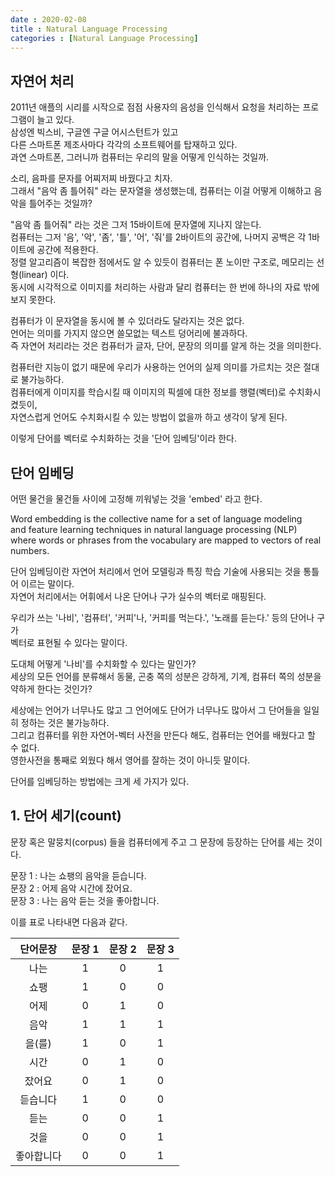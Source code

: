 ```yaml
---
date : 2020-02-08
title : Natural Language Processing
categories : [Natural Language Processing]
---
```


## 자연어 처리

2011년 애플의 시리를 시작으로 점점 사용자의 음성을 인식해서 요청을 처리하는 프로그램이 늘고 있다.  
삼성엔 빅스비, 구글엔 구글 어시스턴트가 있고  
다른 스마트폰 제조사마다 각각의 소프트웨어를 탑재하고 있다.  
과연 스마트폰, 그러니까 컴퓨터는 우리의 말을 어떻게 인식하는 것일까.

소리, 음파를 문자를 어찌저찌 바꿨다고 치자.  
그래서 "음악 좀 틀어줘" 라는 문자열을 생성했는데, 컴퓨터는 이걸 어떻게 이해하고 음악을 틀어주는 것일까?  

"음악 좀 틀어줘" 라는 것은 그저 15바이트에 문자열에 지나지 않는다.  
컴퓨터는 그저 '음', '악', '좀', '틀', '어', '줘'를 2바이트의 공간에, 나머지 공백은 각 1바이트에 공간에 적용한다.  
정렬 알고리즘이 복잡한 점에서도 알 수 있듯이 컴퓨터는 폰 노이만 구조로, 메모리는 선형(linear) 이다.  
동시에 시각적으로 이미지를 처리하는 사람과 달리 컴퓨터는 한 번에 하나의 자료 밖에 보지 못한다.  

컴퓨터가 이 문자열을 동시에 볼 수 있더라도 달라지는 것은 없다.  
언어는 의미를 가지지 않으면 쓸모없는 텍스트 덩어리에 불과하다.  
즉 자연어 처리라는 것은 컴퓨터가 글자, 단어, 문장의 의미를 알게 하는 것을 의미한다. 

컴퓨터란 지능이 없기 때문에 우리가 사용하는 언어의 실제 의미를 가르치는 것은 절대로 불가능하다.  
컴퓨터에게 이미지를 학습시킬 때 이미지의 픽셀에 대한 정보를 행렬(벡터)로 수치화시켰듯이,  
자연스럽게 언어도 수치화시킬 수 있는 방법이 없을까 하고 생각이 닿게 된다.  

이렇게 단어를 벡터로 수치화하는 것을 '단어 임베딩'이라 한다.  

## 단어 임베딩

어떤 물건을 물건들 사이에 고정해 끼워넣는 것을 'embed' 라고 한다.  

Word embedding is the collective name for a set of language modeling  
and feature learning techniques in natural language processing (NLP)  
where words or phrases from the vocabulary are mapped to vectors of real numbers.   

단어 임베딩이란 자연어 처리에서 언어 모델링과 특징 학습 기술에 사용되는 것을 통틀어 이르는 말이다.  
자연어 처리에서는 어휘에서 나온 단어나 구가 실수의 벡터로 매핑된다.  

우리가 쓰는 '나비', '컴퓨터', '커피'나, '커피를 먹는다.', '노래를 듣는다.' 등의 단어나 구가  
벡터로 표현될 수 있다는 말이다.  

도대체 어떻게 '나비'를 수치화할 수 있다는 말인가?  
세상의 모든 언어를 분류해서 동물, 곤충 쪽의 성분은 강하게, 기계, 컴퓨터 쪽의 성분을 약하게 한다는 것인가?  

세상에는 언어가 너무나도 많고 그 언어에도 단어가 너무나도 많아서 그 단어들을 일일히 정하는 것은 불가능하다.  
그리고 컴퓨터를 위한 자연어-벡터 사전을 만든다 해도, 컴퓨터는 언어를 배웠다고 할 수 없다.  
영한사전을 통째로 외웠다 해서 영어를 잘하는 것이 아니듯 말이다.  

단어를 임베딩하는 방법에는 크게 세 가지가 있다.  

## 1. 단어 세기(count)  

문장 혹은 말뭉치(corpus) 들을 컴퓨터에게 주고 그 문장에 등장하는 단어를 세는 것이다.  

문장 1 : 나는 쇼팽의 음악을 듣습니다.  
문장 2 : 어제 음악 시간에 잤어요.  
문장 3 : 나는 음악 듣는 것을 좋아합니다.  

이를 표로 나타내면 다음과 같다.   


|단어문장|문장 1|문장 2|문장 3|  
|:---:|:---:|:---:|:---:|  
|나는|1|0|1|  
|쇼팽|1|0|0|  
|어제|0|1|0|  
|음악|1|1|1|  
|을(를)|1|0|1|  
|시간|0|1|0|  
|잤어요|0|1|0|  
|듣습니다|1|0|0|  
|듣는|0|0|1|  
|것을|0|0|1|  
|좋아합니다|0|0|1|  
